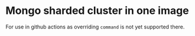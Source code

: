 # Mongo sharded cluster in one image

For use in github actions as overriding `command` is not yet supported there.